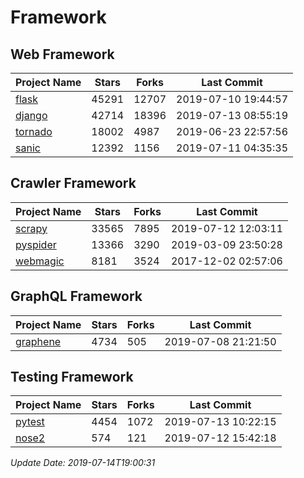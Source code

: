 # Framework

## Web Framework

| Project Name | Stars | Forks | Last Commit |
| ------------ | ----- | ----- | ----------- |
| [flask](https://github.com/pallets/flask) | 45291 | 12707 | 2019-07-10 19:44:57 |
| [django](https://github.com/django/django) | 42714 | 18396 | 2019-07-13 08:55:19 |
| [tornado](https://github.com/tornadoweb/tornado) | 18002 | 4987 | 2019-06-23 22:57:56 |
| [sanic](https://github.com/huge-success/sanic) | 12392 | 1156 | 2019-07-11 04:35:35 |

## Crawler Framework

| Project Name | Stars | Forks | Last Commit |
| ------------ | ----- | ----- | ----------- |
| [scrapy](https://github.com/scrapy/scrapy) | 33565 | 7895 | 2019-07-12 12:03:11 |
| [pyspider](https://github.com/binux/pyspider) | 13366 | 3290 | 2019-03-09 23:50:28 |
| [webmagic](https://github.com/code4craft/webmagic) | 8181 | 3524 | 2017-12-02 02:57:06 |

## GraphQL Framework

| Project Name | Stars | Forks | Last Commit |
| ------------ | ----- | ----- | ----------- |
| [graphene](https://github.com/graphql-python/graphene) | 4734 | 505 | 2019-07-08 21:21:50 |

## Testing Framework

| Project Name | Stars | Forks | Last Commit |
| ------------ | ----- | ----- | ----------- |
| [pytest](https://github.com/pytest-dev/pytest) | 4454 | 1072 | 2019-07-13 10:22:15 |
| [nose2](https://github.com/nose-devs/nose2) | 574 | 121 | 2019-07-12 15:42:18 |

*Update Date: 2019-07-14T19:00:31*